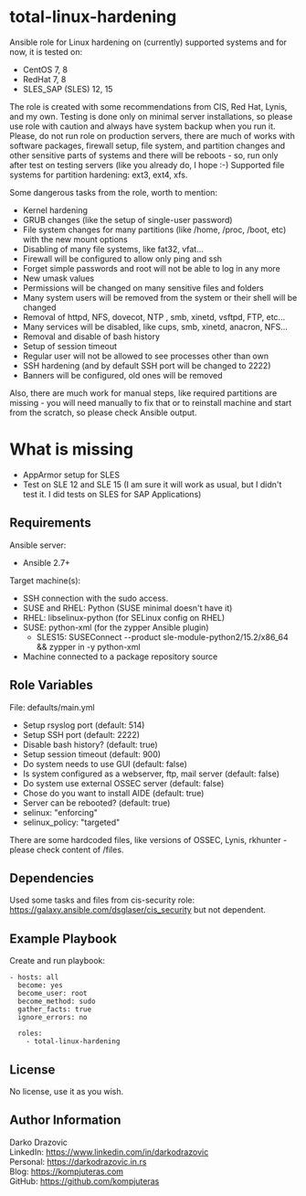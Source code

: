 total-linux-hardening
=========

Ansible role for Linux hardening on (currently) supported systems and for now, it is tested on:
- CentOS 7, 8
- RedHat 7, 8
- SLES_SAP (SLES) 12, 15

The role is created with some recommendations from CIS, Red Hat, Lynis, and my own. Testing is done only on minimal server installations, so please use role with caution and always have system backup when you run it. Please, do not run role on production servers, there are much of works with software packages, firewall setup, file system, and partition changes and other sensitive parts of systems and there will be reboots - so, run only after test on testing servers (like you already do, I hope :-)
Supported file systems for partition hardening: ext3, ext4, xfs. 

Some dangerous tasks from the role, worth to mention:
- Kernel hardening
- GRUB changes (like the setup of single-user password)
- File system changes for many partitions (like /home, /proc, /boot, etc) with the new mount options
- Disabling of many file systems, like fat32, vfat...
- Firewall will be configured to allow only ping and ssh
- Forget simple passwords and root will not be able to log in any more
- New umask values
- Permissions will be changed on many sensitive files and folders
- Many system users will be removed from the system or their shell will be changed
- Removal of httpd, NFS, dovecot, NTP , smb, xinetd, vsftpd, FTP, etc...
- Many services will be disabled, like cups, smb, xinetd, anacron, NFS...
- Removal and disable of bash history
- Setup of session timeout
- Regular user will not be allowed to see processes other than own 
- SSH hardening (and by default SSH port will be changed to 2222)
- Banners will be configured, old ones will be removed 

Also, there are much work for manual steps, like required partitions are missing - you will need manually to fix that or to reinstall machine and start from the scratch, so please check Ansible output.

What is missing
=========
- AppArmor setup for SLES
- Test on SLE 12 and SLE 15 (I am sure it will work as usual, but I didn't test it. I did tests on SLES for SAP Applications)


Requirements
------------

Ansible server:
- Ansible 2.7+

Target machine(s):
- SSH connection with the sudo access.
- SUSE and RHEL: Python (SUSE minimal doesn't have it)
- RHEL: libselinux-python (for SELinux config on RHEL)
- SUSE: python-xml (for the zypper Ansible plugin)
   - SLES15: SUSEConnect --product sle-module-python2/15.2/x86_64 && zypper in -y python-xml
- Machine connected to a package repository source

Role Variables
--------------

File: defaults/main.yml
  - Setup rsyslog port (default: 514)
  - Setup SSH port (default: 2222)
  - Disable bash history? (default: true)
  - Setup session timeout (default: 900)
  - Do system needs to use GUI (default: false)
  - Is system configured as a webserver, ftp, mail server (default: false)
  - Do system use external OSSEC server (default: false)
  - Chose do you want to install AIDE (default: true)
  - Server can be rebooted? (default: true)
  - selinux: "enforcing"         
  - selinux_policy: "targeted"

There are some hardcoded files, like versions of OSSEC, Lynis, rkhunter - please check content of /files.

Dependencies
------------

Used some tasks and files from cis-security role: https://galaxy.ansible.com/dsglaser/cis_security but not dependent.

Example Playbook
----------------

Create and run playbook:
```
- hosts: all
  become: yes
  become_user: root
  become_method: sudo
  gather_facts: true
  ignore_errors: no
  
  roles:
    - total-linux-hardening
```

License
-------

No license, use it as you wish.

Author Information
------------------

Darko Drazovic \
LinkedIn: https://www.linkedin.com/in/darkodrazovic \
Personal: https://darkodrazovic.in.rs \
Blog: https://kompjuteras.com \
GitHub: https://github.com/kompjuteras
